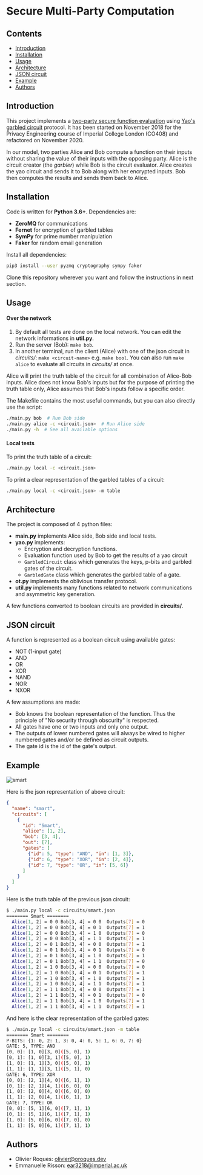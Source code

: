 # Secure Multi-Party Computation

## Contents
* [Introduction](#introduction)
* [Installation](#installation)
* [Usage](#usage)
* [Architecture](#architecture)
* [JSON circuit](#json-circuit)
* [Example](#example)
* [Authors](#authors)

## Introduction
This project implements a
[two-party secure function evaluation](https://en.wikipedia.org/wiki/Secure_two-party_computation)
using
[Yao's garbled circuit](https://en.wikipedia.org/wiki/Garbled_circuit)
protocol. It has been started on November 2018 for the Privacy Engineering
course of Imperial College London (CO408) and refactored on November 2020.

In our model, two parties Alice and Bob compute a function on their inputs
without sharing the value of their inputs with the opposing party. Alice is
the circuit creator (the *garbler*) while Bob is the circuit evaluator. Alice
creates the yao circuit and sends it to Bob along with her encrypted inputs.
Bob then computes the results and sends them back to Alice.

## Installation
Code is written for **Python 3.6+**. Dependencies are:
* **ZeroMQ** for communications
* **Fernet** for encryption of garbled tables
* **SymPy** for prime number manipulation
* **Faker** for random email generation

Install all dependencies:
```sh
pip3 install --user pyzmq cryptography sympy faker
```

Clone this repository wherever you want and follow the instructions in next
section.

## Usage

#### Over the network
1. By default all tests are done on the local network.
  You can edit the network informations in **util.py**.
2. Run the server (Bob): `make bob`.
3. In another terminal, run the client (Alice) with one of the json circuit
  in *circuits/*: `make <circuit-name>` e.g. `make bool`. You can also run
  `make alice` to evaluate all circuits in *circuits/* at once.

Alice will print the truth table of the circuit for all combination of
Alice-Bob inputs. Alice does not know Bob's inputs but for the purpose of
printing the truth table only, Alice assumes that Bob's inputs follow a
specific order.

The Makefile contains the most useful commands, but you can also directly use
the script:
```sh
./main.py bob  # Run Bob side
./main.py alice -c <circuit.json>  # Run Alice side
./main.py -h  # See all available options
```

#### Local tests
To print the truth table of a circuit:
```sh
./main.py local -c <circuit.json>
```

To print a clear representation of the garbled tables of a circuit:
```sh
./main.py local -c <circuit.json> -m table
```

## Architecture
The project is composed of 4 python files:
* **main.py** implements Alice side, Bob side and local tests.
* **yao.py** implements:
    * Encryption and decryption functions.
    * Evaluation function used by Bob to get the results of a yao circuit
    * `GarbledCircuit` class which generates the keys, p-bits and garbled
      gates of the circuit.
    * `GarbledGate` class which generates the garbled table of a gate.
* **ot.py** implements the oblivious transfer protocol.
* **util.py** implements many functions related to network communications and
  asymmetric key generation.

A few functions converted to boolean circuits are provided in **circuits/**.

## JSON circuit
A function is represented as a boolean circuit using available gates:
* NOT (1-input gate)
* AND
* OR
* XOR
* NAND
* NOR
* NXOR

A few assumptions are made:
* Bob knows the boolean representation of the function. Thus the principle of
  "No security through obscurity" is respected.
* All gates have one or two inputs and only one output.
* The outputs of lower numbered gates will always be wired to higher numbered
  gates and/or be defined as circuit outputs.
* The gate id is the id of the gate's output.

## Example
![smart](./figures/smart.png)

Here is the json representation of above circuit:
```json
{
  "name": "smart",
  "circuits": [
    {
      "id": "Smart",
      "alice": [1, 2],
      "bob": [3, 4],
      "out": [7],
      "gates": [
        {"id": 5, "type": "AND", "in": [1, 3]},
        {"id": 6, "type": "XOR", "in": [2, 4]},
        {"id": 7, "type": "OR", "in": [5, 6]}
      ]
    }
  ]
}
```

Here is the truth table of the previous json circuit:
```sh
$ ./main.py local -c circuits/smart.json
======== Smart ========
  Alice[1, 2] = 0 0 Bob[3, 4] = 0 0  Outputs[7] = 0
  Alice[1, 2] = 0 0 Bob[3, 4] = 0 1  Outputs[7] = 1
  Alice[1, 2] = 0 0 Bob[3, 4] = 1 0  Outputs[7] = 0
  Alice[1, 2] = 0 0 Bob[3, 4] = 1 1  Outputs[7] = 1
  Alice[1, 2] = 0 1 Bob[3, 4] = 0 0  Outputs[7] = 1
  Alice[1, 2] = 0 1 Bob[3, 4] = 0 1  Outputs[7] = 0
  Alice[1, 2] = 0 1 Bob[3, 4] = 1 0  Outputs[7] = 1
  Alice[1, 2] = 0 1 Bob[3, 4] = 1 1  Outputs[7] = 0
  Alice[1, 2] = 1 0 Bob[3, 4] = 0 0  Outputs[7] = 0
  Alice[1, 2] = 1 0 Bob[3, 4] = 0 1  Outputs[7] = 1
  Alice[1, 2] = 1 0 Bob[3, 4] = 1 0  Outputs[7] = 1
  Alice[1, 2] = 1 0 Bob[3, 4] = 1 1  Outputs[7] = 1
  Alice[1, 2] = 1 1 Bob[3, 4] = 0 0  Outputs[7] = 1
  Alice[1, 2] = 1 1 Bob[3, 4] = 0 1  Outputs[7] = 0
  Alice[1, 2] = 1 1 Bob[3, 4] = 1 0  Outputs[7] = 1
  Alice[1, 2] = 1 1 Bob[3, 4] = 1 1  Outputs[7] = 1
```

And here is the clear representation of the garbled gates:
```sh
$ ./main.py local -c circuits/smart.json -m table
======== Smart ========
P-BITS: {1: 0, 2: 1, 3: 0, 4: 0, 5: 1, 6: 0, 7: 0}
GATE: 5, TYPE: AND
[0, 0]: [1, 0][3, 0]([5, 0], 1)
[0, 1]: [1, 0][3, 1]([5, 0], 1)
[1, 0]: [1, 1][3, 0]([5, 0], 1)
[1, 1]: [1, 1][3, 1]([5, 1], 0)
GATE: 6, TYPE: XOR
[0, 0]: [2, 1][4, 0]([6, 1], 1)
[0, 1]: [2, 1][4, 1]([6, 0], 0)
[1, 0]: [2, 0][4, 0]([6, 0], 0)
[1, 1]: [2, 0][4, 1]([6, 1], 1)
GATE: 7, TYPE: OR
[0, 0]: [5, 1][6, 0]([7, 1], 1)
[0, 1]: [5, 1][6, 1]([7, 1], 1)
[1, 0]: [5, 0][6, 0]([7, 0], 0)
[1, 1]: [5, 0][6, 1]([7, 1], 1)
```

## Authors
* Olivier Roques: <olivier@oroques.dev>
* Emmanuelle Risson: <ear3218@imperial.ac.uk>
